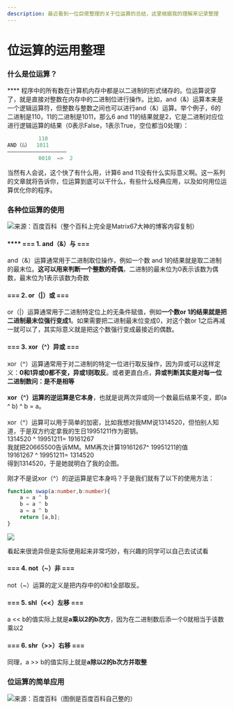 ```yaml
---
description: 最近看到一位巨佬整理的关于位运算的总结，这里根据我的理解来记录整理
---
```


# 位运算的运用整理

### &#x20;**什么是位运算？**

&#x20;   ****    程序中的所有数在计算机内存中都是以二进制的形式储存的。位运算说穿了，就是直接对整数在内存中的二进制位进行操作。比如，and（&）运算本来是一个逻辑运算符，但整数与整数之间也可以进行and（&）运算。举个例子，6的二进制是110，11的二进制是1011，那么6 and 11的结果就是2，它是二进制对应位进行逻辑运算的结果（0表示False，1表示True，空位都当0处理）：

```cpp
          110
AND（&）  1011
———————————————————
          0010  –>  2
```

当然有人会说，这个快了有什么用，计算6 and 11没有什么实际意义啊。这一系列的文章就将告诉你，位运算到底可以干什么，有些什么经典应用，以及如何用位运算优化你的程序。



### **各种位运算的使用**

![来源：百度百科（整个百科上完全是Matrix67大神的博客内容复制）](<../.gitbook/assets/image (28).png>)

#### &#x20; **** === 1. and（&）与 ===

&#x20;  and（&）运算通常用于二进制取位操作，例如一个数 and 1的结果就是取二进制的最末位。**这可以用来判断一个整数的奇偶**，二进制的最末位为0表示该数为偶数，最末位为1表示该数为奇数



#### &#x20;  === 2. or（|）或 ===

&#x20;  or（|）运算通常用于二进制特定位上的无条件赋值，例如**一个数or 1的结果就是把二进制最末位强行变成1**。如果需要把二进制最末位变成0，对这个数or 1之后再减一就可以了，其实际意义就是把这个数强行变成最接近的偶数。



#### &#x20;  === 3. xor（^）异或 ===&#x20;

xor（^）运算通常用于对二进制的特定一位进行取反操作，因为异或可以这样定义：**0和1异或0都不变，异或1则取反**。或者更直白点，**异或判断其实是对每一位二进制数问：是不是相等**\
\
**xor（^）运算的逆运算是它本身**，也就是说两次异或同一个数最后结果不变，即(a ^ b) ^ b = a。\
\
xor（^）运算可以用于简单的加密，比如我想对我MM说1314520，但怕别人知道，于是双方约定拿我的生日19951211作为密钥。\
1314520 ^ 19951211= 19161267\
我就把20665500告诉MM。MM再次计算19161267^ 19951211的值\
19161267 ^ 19951211= 1314520\
得到1314520，于是她就明白了我的企图。

刚才不是说xor（^）的逆运算是它本身吗？于是我们就有了以下的使用方法：

```typescript
function swap(a:number,b:number){
    a = a ^ b
    b = a ^ b
    a = a ^ b
    return [a,b];
}
```

![](<../.gitbook/assets/image (26).png>)

看起来很诡异但是实际使用起来非常巧妙，有兴趣的同学可以自己去试试看



#### &#x20;  === 4. not（\~）非 ===

not（\~）运算的定义是把内存中的0和1全部取反。



#### &#x20;  === 5. shl（<<）左移 ===

a << b的值实际上就是**a乘以2的b次方**，因为在二进制数后添一个0就相当于该数乘以2



#### &#x20;  === 6. shr（>>）右移 ===

同理，a >> b的值实际上就是**a除以2的b次方并取整**

###

### **位运算的简单应用**

![来源：百度百科（图倒是百度百科自己整的）](<../.gitbook/assets/image (27).png>)

